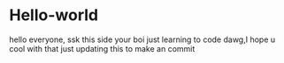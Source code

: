 # Hello-world

hello everyone,
ssk this side your boi just learning to code dawg,I hope u cool with that
just updating this to make an commit
